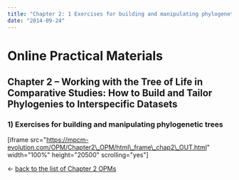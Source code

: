 ```yaml
---
title: "Chapter 2: 1 Exercises for building and manipulating phylogenetic trees"
date: "2014-09-24"
---
```


# **Online Practical Materials**

## Chapter 2 – Working with the Tree of Life in Comparative Studies: How to Build and Tailor Phylogenies to Interspecific Datasets

### 1) Exercises for building and manipulating phylogenetic trees

\[iframe src="https://mpcm-evolution.com/OPM/Chapter2\_OPM/html\_frame\_chap2\_OUT.html" width="100%" height="20500" scrolling="yes"\]

← [back to the list of Chapter 2 OPMs](http://www.mpcm-evolution.com/practice/online-practical-material-chapter-2 "Chapter 2 – Working with the Tree of Life in Comparative Studies: How to Build and Tailor Phylogenies to Interspecific Datasets")
